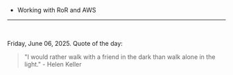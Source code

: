 - Working with RoR and AWS

---

<br>

<!-- quote_marker -->
Friday, June 06, 2025. Quote of the day:

> "I would rather walk with a friend in the dark than walk alone in the light." - Helen Keller
